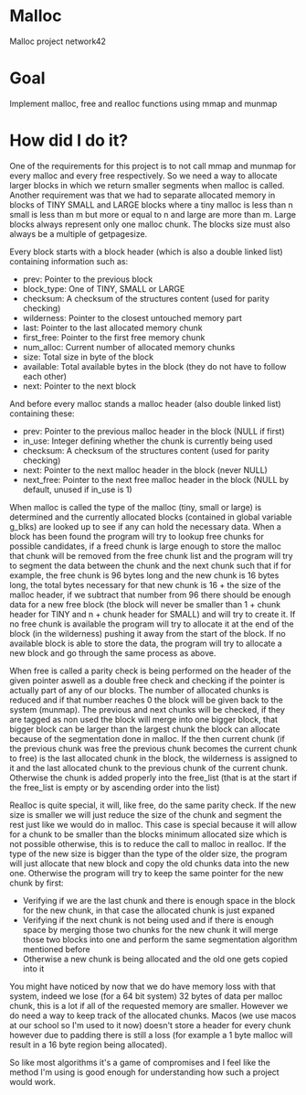 # Malloc

Malloc project network42

# Goal

Implement malloc, free and realloc functions using mmap and munmap

# How did I do it?

One of the requirements for this project is to not call mmap and munmap for every malloc and every free respectively.
So we need a way to allocate larger blocks in which we return smaller segments when malloc is called.
Another requirement was that we had to separate allocated memory in blocks of TINY SMALL and LARGE blocks where a tiny malloc is less than n small is less than m but more or equal to n and large are more than m.
Large blocks always represent only one malloc chunk.
The blocks size must also always be a multiple of getpagesize.

Every block starts with a block header (which is also a double linked list) containing information such as:
- prev: Pointer to the previous block
- block_type: One of TINY, SMALL or LARGE
- checksum: A checksum of the structures content (used for parity checking)
- wilderness: Pointer to the closest untouched memory part
- last: Pointer to the last allocated memory chunk
- first_free: Pointer to the first free memory chunk
- num_alloc: Current number of allocated memory chunks
- size: Total size in byte of the block
- available: Total available bytes in the block (they do not have to follow each other)
- next: Pointer to the next block

And before every malloc stands a malloc header (also double linked list) containing these:
- prev: Pointer to the previous malloc header in the block (NULL if first)
- in_use: Integer defining whether the chunk is currently being used
- checksum: A checksum of the structures content (used for parity checking)
- next: Pointer to the next malloc header in the block (never NULL)
- next_free: Pointer to the next free malloc header in the block (NULL by default, unused if in_use is 1)

When malloc is called the type of the malloc (tiny, small or large) is determined and the currently allocated blocks (contained in global variable g_blks) are looked up to see if any can hold the necessary data.
When a block has been found the program will try to lookup free chunks for possible candidates, if a freed chunk is large enough to store the malloc that chunk will be removed from the free chunk list and the program will try to segment the data between the chunk and the next chunk such that if for example, the free chunk is 96 bytes long and the new chunk is 16 bytes long, the total bytes necessary for that new chunk is 16 + the size of the malloc header, if we subtract that number from 96 there should be enough data for a new free block (the block will never be smaller than 1 + chunk header for TINY and n + chunk header for SMALL) and will try to create it.
If no free chunk is available the program will try to allocate it at the end of the block (in the wilderness) pushing it away from the start of the block.
If no available block is able to store the data, the program will try to allocate a new block and go through the same process as above.

When free is called a parity check is being performed on the header of the given pointer aswell as a double free check and checking if the pointer is actually part of any of our blocks.
The number of allocated chunks is reduced and if that number reaches 0 the block will be given back to the system (munmap).
The previous and next chunks will be checked, if they are tagged as non used the block will merge into one bigger block, that bigger block can be larger than the largest chunk the block can allocate because of the segmentation done in malloc.
If the then current chunk (if the previous chunk was free the previous chunk becomes the current chunk to free) is the last allocated chunk in the block, the wilderness is assigned to it and the last allocated chunk to the previous chunk of the current chunk.
Otherwise the chunk is added properly into the free_list (that is at the start if the free_list is empty or by ascending order into the list)

Realloc is quite special, it will, like free, do the same parity check.
If the new size is smaller we will just reduce the size of the chunk and segment the rest just like we would do in malloc. This case is special because it will allow for a chunk to be smaller than the blocks minimum allocated size which is not possible otherwise, this is to reduce the call to malloc in realloc.
If the type of the new size is bigger than the type of the older size, the program will just allocate that new block and copy the old chunks data into the new one.
Otherwise the program will try to keep the same pointer for the new chunk by first:
- Verifying if we are the last chunk and there is enough space in the block for the new chunk, in that case the allocated chunk is just expaned
- Verifying if the next chunk is not being used and if there is enough space by merging those two chunks for the new chunk 
it will merge those two blocks into one and perform the same segmentation algorithm mentioned before
- Otherwise a new chunk is being allocated and the old one gets copied into it

You might have noticed by now that we do have memory loss with that system, indeed we lose (for a 64 bit system) 32 bytes of data per malloc chunk, this is a lot if all of the requested memory are smaller. However we do need a way to keep track of the allocated chunks. Macos (we use macos at our school so I'm used to it now) doesn't store a header for every chunk however due to padding there is still a loss (for example a 1 byte malloc will result in a 16 byte region being allocated).

So like most algorithms it's a game of compromises and I feel like the method I'm using is good enough for understanding how such a project would work.
